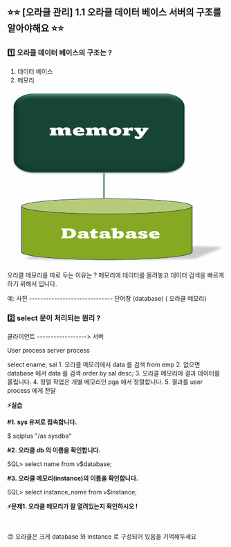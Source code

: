## ⭐⭐ [오라클 관리] 1.1 오라클 데이터 베이스 서버의 구조를 알아야해요 ⭐⭐

### 1️⃣ 오라클 데이터 베이스의 구조는 ?

1. 데이터 베이스
2. 메모리

<img src="https://github.com/oracleyu01/oracle_admin/blob/main/memory.png" width="500" height="400">

 오라클 메모리를 따로 두는 이유는 ?  메모리에 데이터를 올려놓고 데이터 검색을 빠르게 하기 위해서 입니다. 

 예:    사전 ------------------------------ 단어장
      (database)                         ( 오라클 메모리)


### 2️⃣ select 문이 처리되는 원리 ?

 클라이언트 ------------------> 서버

  User process                 server process

 select  ename, sal            1. 오라클 메모리에서 data 를 검색
  from emp                     2. 없으면 database 에서 data 를 검색
  order by sal desc;           3. 오라클 메모리에 결과 데이터를 올립니다.
                               4. 정렬 작업은 개별 메모리인 pga 에서 정렬합니다.
                               5. 결과를 user process 에게 전달


**⚡실습** 

**#1. sys 유져로 접속합니다.**

 $ sqlplus "/as sysdba"
 &nbsp;

**#2. 오라클 db 의 이름을 확인합니다.**

SQL> select  name  from  v$database; 
&nbsp;

**#3. 오라클 메모리(instance)의 이름을 확인합니다.**

SQL> select  instance_name from v$instance; 
&nbsp;

**⚡문제1.  오라클 메모리가 잘 열려있는지 확인하시오 !**

&nbsp;
&nbsp;
&nbsp;
&nbsp;


😊 오라클은 크게 database 와 instance 로 구성되어 있음을 기억해두세요


